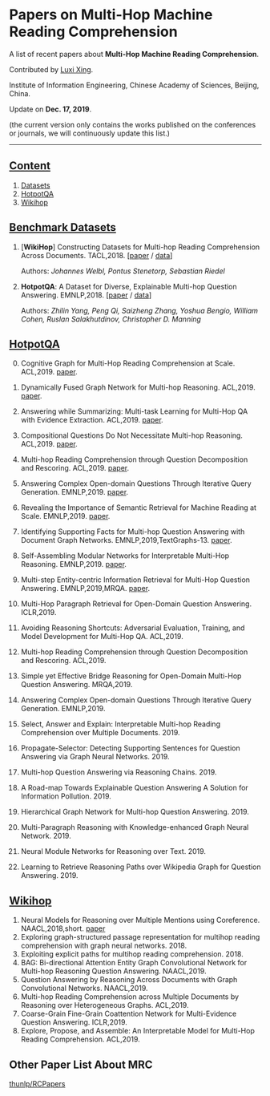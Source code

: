# Papers on Multi-Hop Machine Reading Comprehension

A list of recent papers about **Multi-Hop Machine Reading Comprehension**.

Contributed by [Luxi Xing](https://github.com/XingLuxi).

Institute of Information Engineering, Chinese Academy of Sciences, Beijing, China. 

Update on **Dec. 17, 2019**.

(the current version only contains the works published on the conferences or journals, we will continuously update this list.)

-------

## [Content](#content)

1. [Datasets](#benchmark-datasets)
2. [HotpotQA](#hotpotqa)
3. [Wikihop](#wikihop)


## [Benchmark Datasets](#content)

1. [**WikiHop**] Constructing Datasets for Multi-hop Reading Comprehension Across Documents. TACL,2018. [[paper](https://www.aclweb.org/anthology/Q18-1021/) / [data](http://qangaroo.cs.ucl.ac.uk/)]
    
    Authors: *Johannes Welbl, Pontus Stenetorp, Sebastian Riedel*

2. **HotpotQA**: A Dataset for Diverse, Explainable Multi-hop Question Answering. EMNLP,2018. [[paper](https://www.aclweb.org/anthology/D18-1259/) / [data](https://hotpotqa.github.io/)]

    Authors: *Zhilin Yang, Peng Qi, Saizheng Zhang, Yoshua Bengio, William Cohen, Ruslan Salakhutdinov, Christopher D. Manning*
    
## [HotpotQA](#content)

0. Cognitive Graph for Multi-Hop Reading Comprehension at Scale. ACL,2019. [paper](https://www.aclweb.org/anthology/P19-1259/).
0. Dynamically Fused Graph Network for Multi-hop Reasoning. ACL,2019. [paper](https://www.aclweb.org/anthology/P19-1617/).
0. Answering while Summarizing: Multi-task Learning for Multi-Hop QA with Evidence Extraction. ACL,2019. [paper](https://www.aclweb.org/anthology/P19-1225/).
0. Compositional Questions Do Not Necessitate Multi-hop Reasoning. ACL,2019. [paper](https://www.aclweb.org/anthology/P19-1416/).
0. Multi-hop Reading Comprehension through Question Decomposition and Rescoring. ACL,2019. [paper](https://www.aclweb.org/anthology/P19-1613/).
0. Answering Complex Open-domain Questions Through Iterative Query Generation. EMNLP,2019. [paper](https://www.aclweb.org/anthology/D19-1261.pdf).
0. Revealing the Importance of Semantic Retrieval for Machine Reading at Scale. EMNLP,2019. [paper](https://www.aclweb.org/anthology/D19-1258/).
0. Identifying Supporting Facts for Multi-hop Question Answering with Document Graph Networks. EMNLP,2019,TextGraphs-13. [paper](https://www.aclweb.org/anthology/D19-5306/).
0. Self-Assembling Modular Networks for Interpretable Multi-Hop Reasoning. EMNLP,2019. [paper](https://www.aclweb.org/anthology/D19-1455/).
0. Multi-step Entity-centric Information Retrieval for Multi-Hop Question Answering. EMNLP,2019,MRQA. [paper](https://www.aclweb.org/anthology/D19-5816/).

0. Multi-Hop Paragraph Retrieval for Open-Domain Question Answering. ICLR,2019.
0. Avoiding Reasoning Shortcuts: Adversarial Evaluation, Training, and Model Development for Multi-Hop QA. ACL,2019.
0. Multi-hop Reading Comprehension through Question Decomposition and Rescoring. ACL,2019.
0. Simple yet Effective Bridge Reasoning for Open-Domain Multi-Hop Question Answering. MRQA,2019.
0. Answering Complex Open-domain Questions Through Iterative Query Generation. EMNLP,2019.
0. Select, Answer and Explain: Interpretable Multi-hop Reading Comprehension over Multiple Documents. 2019.
0. Propagate-Selector: Detecting Supporting Sentences for Question Answering via Graph Neural Networks. 2019.
0. Multi-hop Question Answering via Reasoning Chains. 2019.
0. A Road-map Towards Explainable Question Answering A Solution for Information Pollution. 2019.
0. Hierarchical Graph Network for Multi-hop Question Answering. 2019.
0. Multi-Paragraph Reasoning with Knowledge-enhanced Graph Neural Network. 2019.
0. Neural Module Networks for Reasoning over Text. 2019.
0. Learning to Retrieve Reasoning Paths over Wikipedia Graph for Question Answering. 2019.

## [Wikihop](#content)

1. Neural Models for Reasoning over Multiple Mentions using Coreference. NAACL,2018,short. [paper](https://arxiv.org/abs/1804.05922)
2. Exploring graph-structured passage representation for multihop reading comprehension with graph neural networks. 2018.
3. Exploiting explicit paths for multihop reading comprehension. 2018.
4. BAG: Bi-directional Attention Entity Graph Convolutional Network for Multi-hop Reasoning Question Answering. NAACL,2019.
5. Question Answering by Reasoning Across Documents with Graph Convolutional Networks. NAACL,2019.
6. Multi-hop Reading Comprehension across Multiple Documents by Reasoning over Heterogeneous Graphs. ACL,2019.
7. Coarse-Grain Fine-Grain Coattention Network for Multi-Evidence Question Answering. ICLR,2019.
8. Explore, Propose, and Assemble: An Interpretable Model for Multi-Hop Reading Comprehension. ACL,2019.



## Other Paper List About MRC

[thunlp/RCPapers](https://github.com/thunlp/RCPapers)
